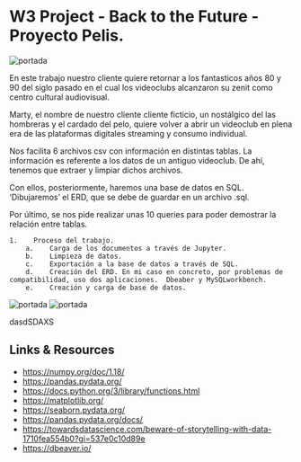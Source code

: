 # W3 Project - Back to the Future - Proyecto Pelis.

![portada](https://www.blockbuster.com/images/blockbuster-image.jpg)


En este trabajo nuestro cliente quiere retornar a los fantasticos años 80 y 90 del siglo pasado en el cual los videoclubs alcanzaron su zenit como centro cultural audiovisual.

Marty, el nombre de nuestro cliente cliente ficticio, un nostálgico del las hombreras y el cardado del pelo, quiere volver a abrir un videoclub en plena era de las plataformas digitales streaming y consumo individual.

Nos facilita 6 archivos csv con información en distintas tablas. La información es referente a los datos de un antiguo videoclub. De ahí, tenemos que extraer y limpiar dichos archivos. 

Con ellos, posteriormente, haremos una base de datos en SQL. ‘Dibujaremos’ el ERD, que se debe de guardar en un archivo .sql.

Por último, se nos pide realizar unas 10 queries para poder demostrar la relación entre tablas. 

    1.    Proceso del trabajo. 
        a.    Carga de los documentos a través de Jupyter.
        b.    Limpieza de datos.
        c.    Exportación a la base de datos a través de SQL.
        d.    Creación del ERD. En mi caso en concreto, por problemas de compatibilidad, uso dos aplicaciones.  Dbeaber y MySQLworkbench. 
        e.    Creación y carga de base de datos. 




![portada](https://static.posters.cz/image/750/art-photo/back-to-the-future-i147033.jpg)    ![portada](https://pbs.twimg.com/media/DzN1UJQX4AEN-97.jpg)


dasdSDAXS

## Links & Resources


- <https://numpy.org/doc/1.18/>
- <https://pandas.pydata.org/>
- https://docs.python.org/3/library/functions.html
- https://matplotlib.org/
- https://seaborn.pydata.org/
- https://pandas.pydata.org/docs/
- https://towardsdatascience.com/beware-of-storytelling-with-data-1710fea554b0?gi=537e0c10d89e
- https://dbeaver.io/
